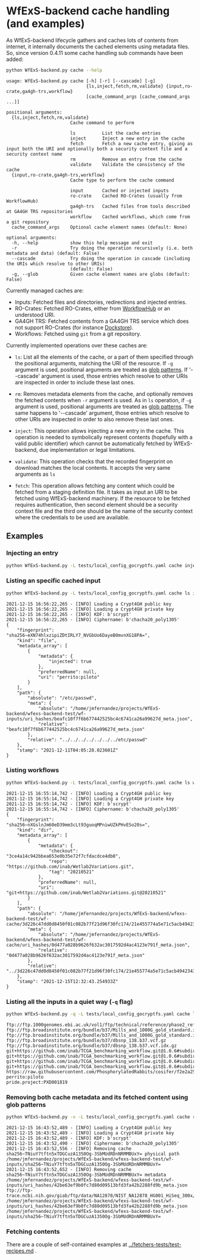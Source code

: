 # WfExS-backend cache handling (and examples)

As WfExS-backend lifecycle gathers and caches lots of contents from internet, it internally documents the cached elements using metadata files. So, since version 0.4.11 some cache handling sub commands have been added:

```bash
python WfExS-backend.py cache --help
```

```
usage: WfExS-backend.py cache [-h] [-r] [--cascade] [-g]
                              {ls,inject,fetch,rm,validate} {input,ro-crate,ga4gh-trs,workflow}
                              [cache_command_args [cache_command_args ...]]

positional arguments:
  {ls,inject,fetch,rm,validate}
                        Cache command to perform
                        
                        ls          List the cache entries
                        inject      Inject a new entry in the cache
                        fetch       Fetch a new cache entry, giving as input both the URI and optionally both a security context file and a security context name
                        rm          Remove an entry from the cache
                        validate    Validate the consistency of the cache
  {input,ro-crate,ga4gh-trs,workflow}
                        Cache type to perform the cache command
                        
                        input       Cached or injected inputs
                        ro-crate    Cached RO-Crates (usually from WorkflowHub)
                        ga4gh-trs   Cached files from tools described at GA4GH TRS repositories
                        workflow    Cached workflows, which come from a git repository
  cache_command_args    Optional cache element names (default: None)

optional arguments:
  -h, --help            show this help message and exit
  -r                    Try doing the operation recursively (i.e. both metadata and data) (default: False)
  --cascade             Try doing the operation in cascade (including the URIs which resolve to other URIs)
                        (default: False)
  -g, --glob            Given cache element names are globs (default: False)
```

Currently managed caches are:

* Inputs: Fetched files and directories, redirections and injected entries.
* RO-Crates: Fetched RO-Crates, either from [WorkflowHub](https://workflowhub.eu) or an understood URI.
* GA4GH TRS: Fetched contents from a GA4GH TRS service which does not support RO-Crates (for instance [Dockstore](https://dockstore.org/)).
* Workflows: Fetched using `git` from a git repository.

Currently implemented operations over these caches are:

* `ls`: List all the elements of the cache, or a part of them specified through the positional arguments, matching the URI
  of the resource. If `-g` argument is used, positional arguments are treated as
  [glob patterns](https://en.wikipedia.org/wiki/Glob_(programming)). If '--cascade' argument is used,
  those entries which resolve to other URIs are inspected in order to include these last ones.
  
* `rm`: Removes metadata elements from the cache, and optionally removes the fetched contents when
  `-r` argument is used. As in `ls` operation, if `-g` argument is used, positional arguments are
  treated as [glob patterns](https://en.wikipedia.org/wiki/Glob_(programming)). The same happens
  to '--cascade' argument, those entries which resolve to other URIs are inspected in order to
  also remove these last ones.
  
* `inject`: This operation allows injecting a new entry in the cache. This operation is needed to
  symbolically represent contents (hopefully with a valid public identifier) which cannot be
  automatically fetched by WfExS-backend, due implementation or legal limitations.
  
* `validate`: This operation checks that the recorded fingerprint on download matches the local contents.
  It accepts the very same arguments as `ls`

* `fetch`: This operation allows fetching any content which could be fetched from a staging definition
  file. It takes as input an URI to be fetched using WfExS-backend machinery. If the resource to be
  fetched requires authentication, then second element should be a security context file and the third
  one should be the name of the security context where the credentials to be used are available.

## Examples

### Injecting an entry

```bash
python WfExS-backend.py -L tests/local_config_gocryptfs.yaml cache inject input perrito:piloto /etc/passwd
```

### Listing an specific cached input

```bash
python WfExS-backend.py -L tests/local_config_gocryptfs.yaml cache ls input perrito:piloto
```
```
2021-12-15 16:56:22,265 - [INFO] Loading a Crypt4GH public key
2021-12-15 16:56:22,265 - [INFO] Loading a Crypt4GH private key
2021-12-15 16:56:22,265 - [INFO] KDF: b'scrypt'
2021-12-15 16:56:22,265 - [INFO] Ciphername: b'chacha20_poly1305'
{
    "fingerprint": "sha256~eXN74hlxzipiZDtIRLY7_NVGbUo6DayeB0mvnXG18PA=",
    "kind": "file",
    "metadata_array": [
        {
            "metadata": {
                "injected": true
            },
            "preferredName": null,
            "uri": "perrito:piloto"
        }
    ],
    "path": {
        "absolute": "/etc/passwd",
        "meta": {
            "absolute": "/home/jmfernandez/projects/WfExS-backend/wfexs-backend-test/wf-inputs/uri_hashes/beafc10f7f6b677442525bc4c6741ca26a99627d_meta.json",
            "relative": "beafc10f7f6b677442525bc4c6741ca26a99627d_meta.json"
        },
        "relative": "../../../../../../../etc/passwd"
    },
    "stamp": "2021-12-11T04:05:28.023601Z"
}
```

### Listing workflows

```bash
python WfExS-backend.py -L tests/local_config_gocryptfs.yaml cache ls workflow
```
```
2021-12-15 16:55:14,742 - [INFO] Loading a Crypt4GH public key
2021-12-15 16:55:14,742 - [INFO] Loading a Crypt4GH private key
2021-12-15 16:55:14,742 - [INFO] KDF: b'scrypt'
2021-12-15 16:55:14,742 - [INFO] Ciphername: b'chacha20_poly1305'
{
    "fingerprint": "sha256~nXGslnJm60eD39mm3cLt93guoqMPniwUZkPHvESo20s=",
    "kind": "dir",
    "metadata_array": [
        {
            "metadata": {
                "checkout": "3ce4a14c942bbea653e0b35e72f7cfdacdce4db0",
                "repo": "https://github.com/inab/Wetlab2Variations.git",
                "tag": "20210521"
            },
            "preferredName": null,
            "uri": "git+https://github.com/inab/Wetlab2Variations.git@20210521"
        }
    ],
    "path": {
        "absolute": "/home/jmfernandez/projects/WfExS-backend/wfexs-backend-test/wf-cache/3d226c47dd0d8450f01c082b77f21d96f30fc174/21e455774a5e71c5acb4942343dbbacc827e710a",
        "meta": {
            "absolute": "/home/jmfernandez/projects/WfExS-backend/wfexs-backend-test/wf-cache/uri_hashes/0d477a028b9626f632ac3017592d4ac4123e791f_meta.json",
            "relative": "0d477a028b9626f632ac3017592d4ac4123e791f_meta.json"
        },
        "relative": "../3d226c47dd0d8450f01c082b77f21d96f30fc174/21e455774a5e71c5acb4942343dbbacc827e710a"
    },
    "stamp": "2021-12-15T12:32:43.254933Z"
}
```

### Listing all the inputs in a quiet way (`-q` flag)

```bash
python WfExS-backend.py -q -L tests/local_config_gocryptfs.yaml cache ls input
```
```
ftp://ftp.1000genomes.ebi.ac.uk/vol1/ftp/technical/reference/phase2_reference_assembly_sequence/hs37d5.fa.gz
ftp://ftp.broadinstitute.org/bundle/b37/Mills_and_1000G_gold_standard.indels.b37.vcf.gz
ftp://ftp.broadinstitute.org/bundle/b37/Mills_and_1000G_gold_standard.indels.b37.vcf.idx.gz
ftp://ftp.broadinstitute.org/bundle/b37/dbsnp_138.b37.vcf.gz
ftp://ftp.broadinstitute.org/bundle/b37/dbsnp_138.b37.vcf.idx.gz
git+https://github.com/inab/TCGA_benchmarking_workflow.git@1.0.6#subdirectory=TCGA_sample_data/All_Together.txt
git+https://github.com/inab/TCGA_benchmarking_workflow.git@1.0.6#subdirectory=TCGA_sample_data/data
git+https://github.com/inab/TCGA_benchmarking_workflow.git@1.0.6#subdirectory=TCGA_sample_data/metrics_ref_datasets
git+https://github.com/inab/TCGA_benchmarking_workflow.git@1.0.6#subdirectory=TCGA_sample_data/public_ref
https://raw.githubusercontent.com/PhosphorylatedRabbits/cosifer/f2e2a259d218b9a56a01d84bc9d6a7cd7c8d9bf1/examples/interactive/data_matrix.csv
perrito:piloto
pride.project:PXD001819
```

### Removing both cache metadata and its fetched content using glob patterns

```bash
python WfExS-backend.py -v -L tests/local_config_gocryptfs.yaml cache rm -r -g input 'ftp://ftp-trace.ncbi.nih.gov/giab/ftp/data/NA12878/NIST_NA12878_HG001_HiSeq_300x/140407_D00360_0017_BH947YADXX/Project_RM8398/Sample_U5c/*.gz'
```
```
2021-12-15 16:43:52,489 - [INFO] Loading a Crypt4GH public key
2021-12-15 16:43:52,489 - [INFO] Loading a Crypt4GH private key
2021-12-15 16:43:52,489 - [INFO] KDF: b'scrypt'
2021-12-15 16:43:52,490 - [INFO] Ciphername: b'chacha20_poly1305'
2021-12-15 16:43:52,556 - [INFO] Removing cache sha256~TNiuY7tftn5xTDGCuzA1350Og-3SbMUdRDnNRMMBUxY= physical path /home/jmfernandez/projects/WfExS-backend/wfexs-backend-test/wf-inputs/sha256~TNiuY7tftn5xTDGCuzA1350Og-3SbMUdRDnNRMMBUxY=
2021-12-15 16:43:52,652 - [INFO] Removing cache sha256~TNiuY7tftn5xTDGCuzA1350Og-3SbMUdRDnNRMMBUxY= metadata /home/jmfernandez/projects/WfExS-backend/wfexs-backend-test/wf-inputs/uri_hashes/42be63ef9b0fc7d80d09513bfd3fa42b2288fd9b_meta.json
ftp://ftp-trace.ncbi.nih.gov/giab/ftp/data/NA12878/NIST_NA12878_HG001_HiSeq_300x/140407_D00360_0017_BH947YADXX/Project_RM8398/Sample_U5c/U5c_CCGTCC_L001_R1_001.fastq.gz    /home/jmfernandez/projects/WfExS-backend/wfexs-backend-test/wf-inputs/uri_hashes/42be63ef9b0fc7d80d09513bfd3fa42b2288fd9b_meta.json /home/jmfernandez/projects/WfExS-backend/wfexs-backend-test/wf-inputs/sha256~TNiuY7tftn5xTDGCuzA1350Og-3SbMUdRDnNRMMBUxY=
```

### Fetching contents

There are a couple of self-contained examples at [../fetchers-tests/test-recipes.md](../fetchers-tests/test-recipes.md) .